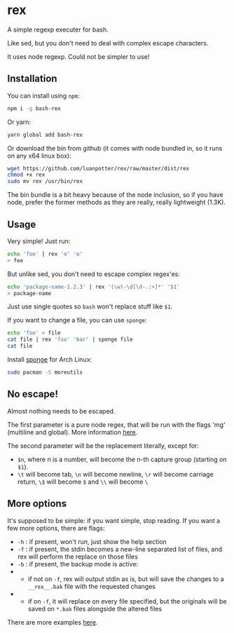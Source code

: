 # rex

A simple regexp executer for bash.

Like sed, but you don't need to deal with complex escape characters.

It uses node regexp. Could not be simpler to use!

## Installation

You can install using `npm`:

```bash
npm i -g bash-rex
```

Or yarn:

```bash
yarn global add bash-rex
```

Or download the bin from github (it comes with node bundled in, so it runs on any x64 linux box):

```bash
wget https://github.com/luanpotter/rex/raw/master/dist/rex
chmod +x rex
sudo mv rex /usr/bin/rex
```

The bin bundle is a bit heavy because of the node inclusion, so if you have node, prefer the former methods as they are really, really lightweight (1.3K).

## Usage

Very simple! Just run:

```bash
echo 'foo' | rex 'o' 'e'
> fee
```

But unlike sed, you don't need to escape complex regex'es:

```bash
echo 'package-name-1.2.3' | rex '(\w)-\d[\d-.:+]*' '$1'
> package-name
```

Just use single quotes so `bash` won't replace stuff like `$1`.

If you want to change a file, you can use `sponge`:

```bash
echo 'foo' > file
cat file | rex 'foo' 'bar' | sponge file
cat file
```

Install [sponge](https://linux.die.net/man/1/sponge) for Arch Linux:

```bash
sudo pacman -S moreutils
```

## No escape!

Almost nothing needs to be escaped.

The first parameter is a pure node regex, that will be run with the flags 'mg' (multiline and global). More information [here](https://developer.mozilla.org/en-US/docs/Web/JavaScript/Reference/Global_Objects/RegExp).

The second parameter will be the replacement literally, except for:

 * `$n`, where n is a number, will become the n-th capture group (starting on `$1`).
 * `\t` will become tab, `\n` will become newline, `\r` will become carriage return, `\$` will become `$` and `\\` will become `\`

## More options

It's supposed to be simple: if you want simple, stop reading. If you want a few more options, there are flags:

* `-h` : if present, won't run, just show the help section
* `-f` : if present, the stdin becomes a new-line separated list of files, and rex will perform the replace on those files
* `-b` : if present, the backup mode is active:
* * if not on `-f`, rex will output stdin as is, but will save the changes to a `__rex__.bak` file with the requested changes
* * if on `-f`, it will replace on every file specified, but the originals will be saved on `*.bak` files alongside the altered files

There are more examples [here](examples.md).
